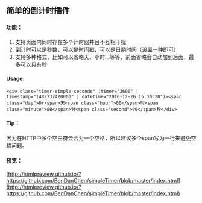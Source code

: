 ## 简单的倒计时插件


#### 功能：
1. 支持页面内同时存在多个计时器并且不互相干扰
3. 倒计时可以是秒数，可以是时间戳，可以是日期时间（设置一种即可）
2. 支持多种格式，比如可以省略天、小时...等等，前面省略会自动加到后面，最多可以只有秒


#### Usage:
`<div class="timer-simple-seconds" (timer="3600" | timestamp="1482737420000" | datetime="2016-12-26 15:30:20")><span class="day">0</span>天<span class="hour">00</span>时<span class="minute">00</span>分<span class="second">00</span>秒</div> `

#### Tip： 
因为在HTTP中多个空白符会合为一个空格，所以建议多个span写为一行来避免空格问题。
	

#### 预览：  
[http://htmlpreview.github.io/?https://github.com/BenDanChen/simpleTimer/blob/master/index.html](http://htmlpreview.github.io/?https://github.com/BenDanChen/simpleTimer/blob/master/index.html)
